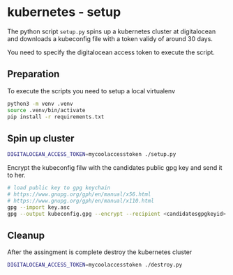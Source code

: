 # kubernetes - setup

The python script `setup.py` spins up a kubernetes cluster at digitalocean
and downloads a kubeconfig file with a token validy of around 30 days.

You need to specify the digitalocean access token to execute the script.

## Preparation

To execute the scripts you need to setup a local virtualenv

```bash
python3 -m venv .venv
source .venv/bin/activate
pip install -r requirements.txt
```

## Spin up cluster

```bash
DIGITALOCEAN_ACCESS_TOKEN=mycoolaccesstoken ./setup.py
```

Encrypt the kubeconfig filw with the candidates public gpg key and send it to her.
```bash
# load public key to gpg keychain
# https://www.gnupg.org/gph/en/manual/x56.html
# https://www.gnupg.org/gph/en/manual/x110.html
gpg --import key.asc
gpg --output kubeconfig.gpg --encrypt --recipient <candidatesgpgkeyid> kubeconfig
```

## Cleanup

After the assingment is complete destroy the kubernetes cluster

```bash
DIGITALOCEAN_ACCESS_TOKEN=mycoolaccesstoken ./destroy.py
```